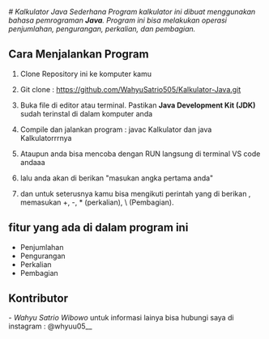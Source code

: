 *# Kalkulator Java Sederhana
Program kalkulator ini dibuat menggunakan bahasa pemrograman **Java**. Program ini bisa melakukan operasi penjumlahan, pengurangan, perkalian, dan pembagian.*

## Cara Menjalankan Program 

1. Clone Repository ini ke komputer kamu
   
3. Git clone : https://github.com/WahyuSatrio505/Kalkulator-Java.git

4. Buka file di editor atau terminal. Pastikan **Java Development Kit (JDK)** sudah terinstal di dalam komputer anda

5. Compile dan jalankan program : javac Kalkulator dan java Kalkulatorrrnya

7. Ataupun anda bisa mencoba dengan RUN langsung di terminal VS code andaaa

8. lalu anda akan di berikan "masukan angka pertama anda"

9. dan untuk seterusnya kamu bisa mengikuti perintah yang di berikan , memasukan  +, -, * (perkalian), \ (Pembagian).

## fitur yang ada di dalam program ini
- Penjumlahan
- Pengurangan
- Perkalian
- Pembagian

## Kontributor
*- Wahyu Satrio Wibowo*
untuk informasi lainya bisa hubungi saya di instagram : @whyuu05__
